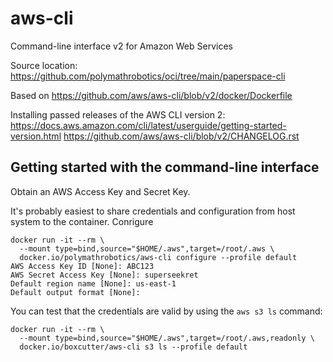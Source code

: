 # aws-cli

Command-line interface v2 for Amazon Web Services

Source location: https://github.com/polymathrobotics/oci/tree/main/paperspace-cli


Based on https://github.com/aws/aws-cli/blob/v2/docker/Dockerfile

Installing passed releases of the AWS CLI version 2:
https://docs.aws.amazon.com/cli/latest/userguide/getting-started-version.html
https://github.com/aws/aws-cli/blob/v2/CHANGELOG.rst

## Getting started with the command-line interface

Obtain an AWS Access Key and Secret Key.

It's probably easiest to share credentials and configuration from host system
to the container. Conrigure 

```
docker run -it --rm \
  --mount type=bind,source="$HOME/.aws",target=/root/.aws \
  docker.io/polymathrobotics/aws-cli configure --profile default
AWS Access Key ID [None]: ABC123
AWS Secret Access Key [None]: superseekret
Default region name [None]: us-east-1
Default output format [None]:
```

You can test that the credentials are valid by using the `aws s3 ls`
command:

```
docker run -it --rm \
  --mount type=bind,source="$HOME/.aws",target=/root/.aws,readonly \
  docker.io/boxcutter/aws-cli s3 ls --profile default
```
